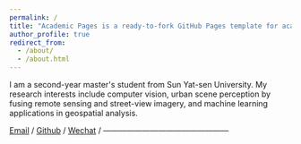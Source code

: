 ```yaml
---
permalink: /
title: "Academic Pages is a ready-to-fork GitHub Pages template for academic personal websites"
author_profile: true
redirect_from: 
  - /about/
  - /about.html
---
```

I am a second-year master's student from Sun Yat-sen University. My research interests include computer vision, urban scene perception by fusing remote sensing and street-view imagery, and machine learning applications in geospatial analysis.



[Email](huoxj3@mail2.sysu.edu.cn) / [Github](https://github.com/XinjieHuo/huoxj.github.io) / [Wechat]() /
————————————————
